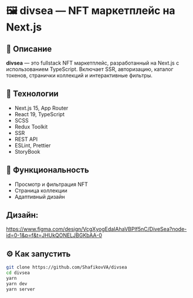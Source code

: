 # 🖼️ divsea — NFT маркетплейс на Next.js

## 📌 Описание
**divsea** — это fullstack NFT маркетплейс, разработанный на Next.js с использованием TypeScript. Включает SSR, авторизацию, каталог токенов, странички коллекций и интерактивные фильтры.

## 🚀 Технологии
- Next.js 15, App Router
- React 19, TypeScript
- SCSS
- Redux Toolkit
- SSR
- REST API
- ESLint, Prettier
- StoryBook

## 🧩 Функциональность
- Просмотр и фильтрация NFT
- Страница коллекции
- Адаптивный дизайн

## Дизайн:
https://www.figma.com/design/VcgXyogEdaIAhaVBPlf5nC/DiveSea?node-id=0-1&p=f&t=JHUkQONELJBGKbAA-0

## ⚙️ Как запустить
```bash
git clone https://github.com/ShafikovVA/divsea
cd divsea
yarn
yarn dev
yarn server
